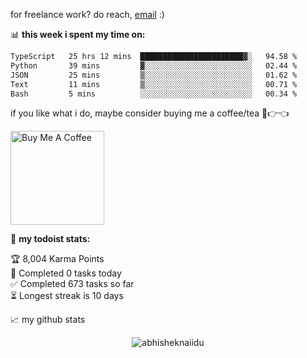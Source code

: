 for freelance work? do reach, [email](mailto:abhishknads.work@gmail.com) :)

📊 **this week i spent my time on:**
<!--START_SECTION:waka-->

```txt
TypeScript   25 hrs 12 mins  ███████████████████████▓░   94.58 %
Python       39 mins         ▓░░░░░░░░░░░░░░░░░░░░░░░░   02.44 %
JSON         25 mins         ▒░░░░░░░░░░░░░░░░░░░░░░░░   01.62 %
Text         11 mins         ▒░░░░░░░░░░░░░░░░░░░░░░░░   00.71 %
Bash         5 mins          ░░░░░░░░░░░░░░░░░░░░░░░░░   00.34 %
```

<!--END_SECTION:waka-->

if you like what i do, maybe consider buying me a coffee/tea 🥺👉👈

<a href="https://www.buymeacoffee.com/abhisheknaiidu" target="_blank"><img src="https://cdn.buymeacoffee.com/buttons/v2/default-red.png" alt="Buy Me A Coffee" width="150" ></a>

🚧 **my todoist stats:**
<!-- TODO-IST:START -->
🏆  8,004 Karma Points           
🌸  Completed 0 tasks today           
✅  Completed 673 tasks so far           
⏳  Longest streak is 10 days
<!-- TODO-IST:END -->


📈 my github stats

<p align="center"> <img src="https://github-readme-stats.vercel.app/api?username=abhisheknaiidu&show_icons=true&theme=gotham" alt="abhisheknaiidu" />




